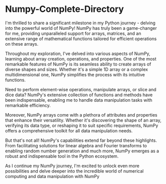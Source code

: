# Numpy-Complete-Directory

I'm thrilled to share a significant milestone in my Python journey - delving into the powerful world of NumPy! NumPy has truly been a game-changer for me, providing unparalleled support for arrays, matrices, and an extensive range of mathematical functions tailored for efficient operations on these arrays.

Throughout my exploration, I've delved into various aspects of NumPy, learning about array creation, operations, and properties. One of the most remarkable features of NumPy is its seamless ability to create arrays of diverse shapes and sizes. Whether it's a simple 1D array or a complex multidimensional one, NumPy simplifies the process with its intuitive functions.

Need to perform element-wise operations, manipulate arrays, or slice and dice data? NumPy's extensive collection of functions and methods have been indispensable, enabling me to handle data manipulation tasks with remarkable efficiency.

Moreover, NumPy arrays come with a plethora of attributes and properties that enhance their versatility. Whether it's discovering the shape of an array, verifying its data type, or reshaping it to suit specific requirements, NumPy offers a comprehensive toolkit for all data manipulation needs.

But that's not all! NumPy's capabilities extend far beyond these highlights. From facilitating solutions for linear algebra and Fourier transforms to enabling random number generation and much more, NumPy emerges as a robust and indispensable tool in the Python ecosystem.

As I continue my NumPy journey, I'm excited to unlock even more possibilities and delve deeper into the incredible world of numerical computing and data manipulation with NumPy
